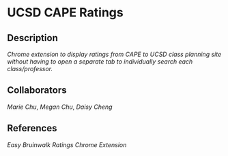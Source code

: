 # UCSD CAPE Ratings

## Description 
*Chrome extension to display ratings from CAPE to UCSD class planning site without having to open a separate tab to individually search each class/professor.*

## Collaborators 
*Marie Chu*, *Megan Chu*, *Daisy Cheng*

## References 
*Easy Bruinwalk Ratings Chrome Extension* 




